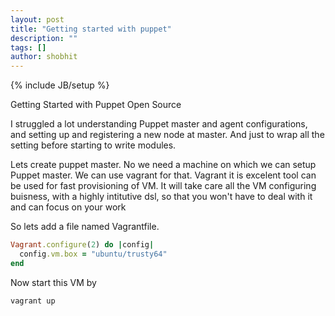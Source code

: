 ```yaml
---
layout: post
title: "Getting started with puppet"
description: ""
tags: []
author: shobhit
---
```

{% include JB/setup %}

Getting Started with Puppet Open Source

I struggled a lot understanding Puppet master and agent configurations, and setting up and registering a new node at master.
And just to wrap all the setting before starting to write modules.

Lets create puppet master. No we need a machine on which we can setup Puppet master.
We can use vagrant for that. Vagrant it is excelent tool can be used for fast provisioning of VM.
It will take care all the VM configuring buisness, with a highly intitutive dsl, so that you won't have to deal with it and can focus on your work

So lets add a file named Vagrantfile.

```ruby
Vagrant.configure(2) do |config|
  config.vm.box = "ubuntu/trusty64"
end
```

Now start this VM by

    vagrant up
